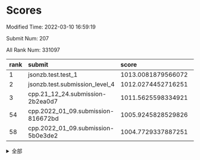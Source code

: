 # Scores

Modified Time: 2022-03-10 16:59:19

Submit Num: 207

All Rank Num: 331097

| rank |               submit               |       score        |       sigma        | pk_num |
| :--- | :--------------------------------- | :----------------- | :----------------- | :----- |
| 1    | jsonzb.test.test_1                 | 1013.0081879566072 | 0.7938512017696923 | 6395   |
| 2    | jsonzb.test.submission_level_4     | 1012.0274452716251 | 0.7881554481352947 | 6398   |
| 3    | cpp.21_12_24.submission-2b2ea0d7   | 1011.5625598334921 | 0.7767494066146169 | 6395   |
| 54   | cpp.2022_01_09.submission-816672bd | 1005.9245828529826 | 0.7133309586510124 | 6399   |
| 58   | cpp.2022_01_09.submission-5b0e3de2 | 1004.7729337887251 | 0.703031677387012  | 6397   |


<details>
<summary>全部</summary>

| rank |                 submit                 |       score        |       sigma        | pk_num |
| :--- | :------------------------------------- | :----------------- | :----------------- | :----- |
| 1    | jsonzb.test.test_1                     | 1013.0081879566072 | 0.7938512017696923 | 6395   |
| 2    | jsonzb.test.submission_level_4         | 1012.0274452716251 | 0.7881554481352947 | 6398   |
| 3    | cpp.21_12_24.submission-2b2ea0d7       | 1011.5625598334921 | 0.7767494066146169 | 6395   |
| 4    | gobigger.level_3.submission_level_3_46 | 1011.4282078201652 | 0.7665802538894155 | 6402   |
| 5    | gobigger.level_3.submission_level_3_25 | 1011.3761143381392 | 0.7982748823720118 | 6400   |
| 6    | gobigger.level_3.submission_level_3_49 | 1011.2111781583834 | 0.7559577520029287 | 6394   |
| 7    | gobigger.level_3.submission_level_3_14 | 1011.1620444766604 | 0.7630803836095077 | 6391   |
| 8    | gobigger.level_3.submission_level_3_8  | 1011.1302132853942 | 0.7499735924452345 | 6403   |
| 9    | gobigger.level_3.submission_level_3_41 | 1011.0781292525919 | 0.7735600084582491 | 6399   |
| 10   | gobigger.level_3.submission_level_3_17 | 1010.9264714898778 | 0.754042255852468  | 6396   |
| 11   | gobigger.level_3.submission_level_3_23 | 1010.9101214767513 | 0.7499996223460507 | 6398   |
| 12   | gobigger.level_3.submission_level_3_48 | 1010.7110680819901 | 0.7679268304280226 | 6393   |
| 13   | gobigger.level_3.submission_level_3_1  | 1010.6700313944476 | 0.7694781639957959 | 6386   |
| 14   | gobigger.level_3.submission_level_3_44 | 1010.6669558382092 | 0.7555946598733553 | 6395   |
| 15   | gobigger.level_3.submission_level_3_38 | 1010.6047804444278 | 0.7522102119226318 | 6401   |
| 16   | gobigger.level_3.submission_level_3_16 | 1010.5528942014892 | 0.741087507001611  | 6393   |
| 17   | gobigger.level_3.submission_level_3_45 | 1010.5435158860811 | 0.7654724864326591 | 6401   |
| 18   | gobigger.level_3.submission_level_3_11 | 1010.4220266845249 | 0.7689002282541862 | 6405   |
| 19   | gobigger.level_3.submission_level_3_43 | 1010.3351617843866 | 0.7646380355923177 | 6402   |
| 20   | gobigger.level_3.submission_level_3_2  | 1010.3245940766242 | 0.7445166426319922 | 6394   |
| 21   | gobigger.level_3.submission_level_3_21 | 1010.2351394394243 | 0.7749195500578683 | 6398   |
| 22   | gobigger.level_3.submission_level_3_22 | 1010.1899663594727 | 0.7500544755479355 | 6393   |
| 23   | gobigger.level_3.submission_level_3_28 | 1010.1420086674128 | 0.7500851019506981 | 6398   |
| 24   | gobigger.level_3.submission_level_3_12 | 1010.137119179867  | 0.7716601259909902 | 6401   |
| 25   | gobigger.level_3.submission_level_3_26 | 1010.1276395275773 | 0.7691314428569891 | 6397   |
| 26   | gobigger.level_3.submission_level_3_0  | 1010.070484899537  | 0.7673436589272471 | 6399   |
| 27   | gobigger.level_3.submission_level_3_4  | 1010.003232423175  | 0.7570951228194196 | 6403   |
| 28   | gobigger.level_3.submission_level_3_5  | 1009.9449792618743 | 0.7598391537058011 | 6402   |
| 29   | gobigger.level_3.submission_level_3_40 | 1009.9397620196338 | 0.7744754874305376 | 6396   |
| 30   | gobigger.level_3.submission_level_3_9  | 1009.8849110941851 | 0.7405604895401312 | 6399   |
| 31   | gobigger.level_3.submission_level_3_6  | 1009.8393643939868 | 0.750162983034159  | 6399   |
| 32   | gobigger.level_3.submission_level_3_10 | 1009.7915274519876 | 0.7474593925638605 | 6399   |
| 33   | gobigger.level_3.submission_level_3_13 | 1009.7505964221701 | 0.746677901336811  | 6398   |
| 34   | gobigger.level_3.submission_level_3_31 | 1009.7435805388204 | 0.7654759436723801 | 6399   |
| 35   | gobigger.level_3.submission_level_3_42 | 1009.6833340635734 | 0.7555701643578502 | 6398   |
| 36   | gobigger.level_3.submission_level_3_39 | 1009.6795168516436 | 0.7393107793393987 | 6405   |
| 37   | gobigger.level_3.submission_level_3_7  | 1009.6451341335601 | 0.7457598589132007 | 6400   |
| 38   | gobigger.level_3.submission_level_3_30 | 1009.6433762000723 | 0.7646404510561149 | 6397   |
| 39   | gobigger.level_3.submission_level_3_37 | 1009.6136730534598 | 0.7707798497306202 | 6400   |
| 40   | gobigger.level_3.submission_level_3_29 | 1009.6024955227923 | 0.75315996878854   | 6394   |
| 41   | gobigger.level_3.submission_level_3_32 | 1009.5795375713024 | 0.7528249275579815 | 6397   |
| 42   | gobigger.level_3.submission_level_3_19 | 1009.4879072050873 | 0.7657861253897892 | 6393   |
| 43   | gobigger.level_3.submission_level_3_15 | 1009.469023035964  | 0.7607431831374171 | 6395   |
| 44   | gobigger.level_3.submission_level_3_36 | 1009.3065557198878 | 0.7613883552367289 | 6397   |
| 45   | gobigger.level_3.submission_level_3_18 | 1009.283128371701  | 0.7530144081484621 | 6400   |
| 46   | gobigger.level_3.submission_level_3_35 | 1009.2497979871926 | 0.7482805373691509 | 6394   |
| 47   | gobigger.level_3.submission_level_3_34 | 1008.9415061836459 | 0.7452032574722345 | 6399   |
| 48   | gobigger.level_3.submission_level_3_27 | 1008.7708093715568 | 0.7514131301129329 | 6403   |
| 49   | gobigger.level_3.submission_level_3_24 | 1008.7699843377655 | 0.7330709292447687 | 6402   |
| 50   | gobigger.level_3.submission_level_3_20 | 1008.735526056344  | 0.745914284329546  | 6400   |
| 51   | gobigger.level_3.submission_level_3_33 | 1008.6842168212372 | 0.7369009826312308 | 6398   |
| 52   | gobigger.level_3.submission_level_3_47 | 1008.5652005986698 | 0.7450938216576447 | 6399   |
| 53   | gobigger.level_3.submission_level_3_3  | 1008.0780062820264 | 0.7619653290274189 | 6398   |
| 54   | cpp.2022_01_09.submission-816672bd     | 1005.9245828529826 | 0.7133309586510124 | 6399   |
| 55   | gobigger.level_1.submission_level_1_26 | 1005.3537175141366 | 0.7273795249570478 | 6396   |
| 56   | gobigger.level_1.submission_level_1_37 | 1004.975211104739  | 0.7343070710449419 | 6394   |
| 57   | gobigger.level_1.submission_level_1_49 | 1004.8547770988049 | 0.708229462950469  | 6401   |
| 58   | cpp.2022_01_09.submission-5b0e3de2     | 1004.7729337887251 | 0.703031677387012  | 6397   |
| 59   | gobigger.level_1.submission_level_1_39 | 1004.7676326434873 | 0.7247683564923902 | 6397   |
| 60   | gobigger.level_1.submission_level_1_6  | 1004.7526678912654 | 0.7199683576343391 | 6397   |
| 61   | gobigger.level_1.submission_level_1_16 | 1004.5395144653147 | 0.7224574822210291 | 6396   |
| 62   | gobigger.level_1.submission_level_1_18 | 1004.3825207230941 | 0.7122289525951009 | 6399   |
| 63   | gobigger.level_1.submission_level_1_29 | 1004.2674682944526 | 0.7174935080708561 | 6396   |
| 64   | gobigger.level_1.submission_level_1_12 | 1004.1422617179848 | 0.7151028022359147 | 6401   |
| 65   | gobigger.level_1.submission_level_1_15 | 1004.0640909847182 | 0.7156027860979605 | 6399   |
| 66   | gobigger.level_1.submission_level_1_9  | 1004.0402098863681 | 0.7152064400009794 | 6402   |
| 67   | gobigger.level_1.submission_level_1_4  | 1004.0285102574171 | 0.7148509640730787 | 6401   |
| 68   | gobigger.level_1.submission_level_1_17 | 1004.0156423663364 | 0.7083878618935611 | 6395   |
| 69   | gobigger.level_1.submission_level_1_35 | 1003.941558455054  | 0.7042893362929605 | 6401   |
| 70   | gobigger.level_1.submission_level_1_21 | 1003.8826164609695 | 0.7170596984405355 | 6398   |
| 71   | gobigger.level_1.submission_level_1_19 | 1003.8236522046402 | 0.7239619548696227 | 6400   |
| 72   | gobigger.level_1.submission_level_1_25 | 1003.7954464271086 | 0.7216484428396623 | 6400   |
| 73   | gobigger.level_1.submission_level_1_30 | 1003.7658139771786 | 0.7195593187557643 | 6399   |
| 74   | gobigger.level_1.submission_level_1_46 | 1003.7514146316571 | 0.7324737391740763 | 6396   |
| 75   | gobigger.level_1.submission_level_1_42 | 1003.738487209797  | 0.7194580925871893 | 6404   |
| 76   | gobigger.level_1.submission_level_1_44 | 1003.7141010555476 | 0.7236213950656493 | 6397   |
| 77   | gobigger.level_1.submission_level_1_2  | 1003.668516198664  | 0.7354777085480139 | 6403   |
| 78   | gobigger.level_1.submission_level_1_5  | 1003.5509770105474 | 0.7129664482177323 | 6401   |
| 79   | gobigger.level_1.submission_level_1_14 | 1003.5123233358415 | 0.721669013155231  | 6403   |
| 80   | gobigger.level_1.submission_level_1_20 | 1003.4440789834916 | 0.7107103642500052 | 6394   |
| 81   | gobigger.level_1.submission_level_1_11 | 1003.2980990977964 | 0.7092085110329424 | 6398   |
| 82   | gobigger.level_1.submission_level_1_45 | 1003.2876471344655 | 0.7111378615227848 | 6395   |
| 83   | gobigger.level_1.submission_level_1_13 | 1003.2865652853217 | 0.7162457308735283 | 6400   |
| 84   | gobigger.level_1.submission_level_1_28 | 1003.2729728539856 | 0.7072374162518361 | 6398   |
| 85   | gobigger.level_1.submission_level_1_8  | 1003.2349671299044 | 0.7171541142858961 | 6397   |
| 86   | gobigger.level_1.submission_level_1_32 | 1003.2133426474661 | 0.7193869900471013 | 6396   |
| 87   | gobigger.level_1.submission_level_1_43 | 1003.2048501540879 | 0.7009668004291325 | 6399   |
| 88   | gobigger.level_1.submission_level_1_36 | 1003.2013508951167 | 0.7154510021220758 | 6399   |
| 89   | gobigger.level_1.submission_level_1_31 | 1003.1184741377358 | 0.7231139986457419 | 6397   |
| 90   | gobigger.level_1.submission_level_1_41 | 1003.0969529381496 | 0.7078071415600755 | 6397   |
| 91   | gobigger.level_1.submission_level_1_27 | 1003.0766984580387 | 0.7315725890687306 | 6396   |
| 92   | gobigger.level_1.submission_level_1_7  | 1003.0679442142304 | 0.7084312595499871 | 6400   |
| 93   | gobigger.level_1.submission_level_1_3  | 1003.060685612027  | 0.7233419860680647 | 6399   |
| 94   | gobigger.level_1.submission_level_1_33 | 1002.9998556770527 | 0.7108827323186544 | 6396   |
| 95   | gobigger.level_1.submission_level_1_48 | 1002.9104688658233 | 0.7128716936422104 | 6404   |
| 96   | gobigger.level_1.submission_level_1_1  | 1002.8228775450759 | 0.7207521372223573 | 6393   |
| 97   | gobigger.level_1.submission_level_1_22 | 1002.7867097116416 | 0.7112098362150413 | 6399   |
| 98   | gobigger.level_1.submission_level_1_34 | 1002.6661782492117 | 0.7105238870614129 | 6397   |
| 99   | gobigger.level_1.submission_level_1_10 | 1002.6145080528598 | 0.7155794504661858 | 6396   |
| 100  | gobigger.level_1.submission_level_1_47 | 1002.5278822502505 | 0.7130336469927243 | 6394   |
| 101  | gobigger.level_1.submission_level_1_23 | 1002.2602412478224 | 0.7135619227209292 | 6397   |
| 102  | gobigger.level_1.submission_level_1_40 | 1002.1581735915074 | 0.7039728569824971 | 6400   |
| 103  | gobigger.level_1.submission_level_1_0  | 1002.0368788392626 | 0.7112384416591909 | 6402   |
| 104  | gobigger.level_1.submission_level_1_38 | 1001.9745209040495 | 0.7092754935160043 | 6397   |
| 105  | gobigger.level_1.submission_level_1_24 | 1001.9494392980326 | 0.7132766412190892 | 6395   |
| 106  | gobigger.random.submission_random_15   | 997.0508905542296  | 0.7133607513562022 | 6396   |
| 107  | gobigger.random.submission_random_43   | 997.0432146509563  | 0.7096202119881228 | 6395   |
| 108  | gobigger.random.submission_random_32   | 997.0342804679104  | 0.7182776808873693 | 6390   |
| 109  | gobigger.random.submission_random_11   | 996.9080798169311  | 0.7148835862821706 | 6394   |
| 110  | gobigger.random.submission_random_33   | 996.8269811686608  | 0.7072958451278294 | 6394   |
| 111  | gobigger.random.submission_random_5    | 996.7956117358774  | 0.7166223510241365 | 6399   |
| 112  | gobigger.random.submission_random_22   | 996.7837183403685  | 0.7062625359504556 | 6402   |
| 113  | gobigger.random.submission_random_49   | 996.7827372718483  | 0.706857027655753  | 6397   |
| 114  | gobigger.random.submission_random_0    | 996.748798556207   | 0.6976530153508355 | 6403   |
| 115  | gobigger.random.submission_random_13   | 996.622124458063   | 0.7134067147135814 | 6394   |
| 116  | gobigger.random.submission_random_31   | 996.5174005477028  | 0.700127344502606  | 6400   |
| 117  | gobigger.random.submission_random_30   | 996.4041132975119  | 0.7291095781658633 | 6400   |
| 118  | gobigger.random.submission_random_41   | 996.3892093721123  | 0.6994451620458194 | 6399   |
| 119  | gobigger.random.submission_random_12   | 996.3684595849588  | 0.7098980856304371 | 6402   |
| 120  | gobigger.random.submission_random_17   | 996.3541926465502  | 0.7222787153986869 | 6397   |
| 121  | gobigger.random.submission_random_46   | 996.3294833725886  | 0.7255392062291434 | 6398   |
| 122  | gobigger.random.submission_random_48   | 996.2119240963474  | 0.7154189454067963 | 6398   |
| 123  | gobigger.random.submission_random_2    | 996.1207831134247  | 0.7053443787690357 | 6404   |
| 124  | gobigger.random.submission_random_37   | 996.0978532468508  | 0.6995041481078833 | 6399   |
| 125  | gobigger.random.submission_random_38   | 996.0683545718193  | 0.7258837127672414 | 6403   |
| 126  | gobigger.random.submission_random_7    | 996.0610746492715  | 0.7109184672687255 | 6399   |
| 127  | gobigger.random.submission_random_26   | 996.0572942655689  | 0.7085660832798899 | 6395   |
| 128  | gobigger.random.submission_random_8    | 996.0156359357492  | 0.7096479839047457 | 6396   |
| 129  | gobigger.random.submission_random_44   | 996.005188916305   | 0.7293083230331525 | 6396   |
| 130  | gobigger.random.submission_random_27   | 995.9838692720784  | 0.7131117609924725 | 6400   |
| 131  | gobigger.random.submission_random_6    | 995.9082719460683  | 0.7133844394736251 | 6396   |
| 132  | gobigger.random.submission_random_24   | 995.8845276045582  | 0.7236692581511746 | 6401   |
| 133  | gobigger.random.submission_random_47   | 995.8495390935467  | 0.6994201713690156 | 6396   |
| 134  | gobigger.random.submission_random_45   | 995.8370621017448  | 0.699771317533509  | 6397   |
| 135  | gobigger.random.submission_random_19   | 995.8340112521521  | 0.709794958895944  | 6400   |
| 136  | gobigger.random.submission_random_9    | 995.8325069521588  | 0.7121387273547367 | 6396   |
| 137  | gobigger.random.submission_random_36   | 995.8044348859665  | 0.7250885715312559 | 6400   |
| 138  | gobigger.random.submission_random_42   | 995.8022564015705  | 0.7075886157659547 | 6401   |
| 139  | gobigger.random.submission_random_3    | 995.7279848891022  | 0.7213609436038085 | 6400   |
| 140  | gobigger.random.submission_random_4    | 995.7159777387815  | 0.7046259874480442 | 6392   |
| 141  | gobigger.random.submission_random_25   | 995.6599962115012  | 0.705101566290766  | 6396   |
| 142  | gobigger.random.submission_random_40   | 995.6370379476547  | 0.7176936844247251 | 6396   |
| 143  | gobigger.random.submission_random_20   | 995.6242415972816  | 0.7176909753230677 | 6394   |
| 144  | gobigger.random.submission_random_16   | 995.515256172515   | 0.7088258181283719 | 6401   |
| 145  | gobigger.random.submission_random_18   | 995.5105358518897  | 0.7092430544480942 | 6402   |
| 146  | gobigger.random.submission_random_1    | 995.3790757161557  | 0.7089345274500125 | 6396   |
| 147  | gobigger.random.submission_random_21   | 995.3177907044457  | 0.7105680925061458 | 6398   |
| 148  | gobigger.random.submission_random_14   | 995.265148686422   | 0.7090778916889489 | 6394   |
| 149  | gobigger.random.submission_random_29   | 995.219328628666   | 0.7053647717605108 | 6398   |
| 150  | gobigger.random.submission_random_23   | 995.1883871643814  | 0.7110527833134895 | 6399   |
| 151  | gobigger.random.submission_random_39   | 995.0695144030308  | 0.7029941167489356 | 6395   |
| 152  | gobigger.random.submission_random_35   | 994.914315919015   | 0.7331966100396141 | 6404   |
| 153  | gobigger.random.submission_random_34   | 994.6057701521556  | 0.7185962468490593 | 6400   |
| 154  | gobigger.random.submission_random_10   | 994.3449557511921  | 0.709186067507552  | 6400   |
| 155  | gobigger.level_2.submission_level_2_20 | 993.6620717170211  | 0.7597803970219993 | 6396   |
| 156  | gobigger.level_2.submission_level_2_41 | 993.5031584350525  | 0.7257953132957761 | 6393   |
| 157  | gobigger.level_2.submission_level_2_2  | 993.5030904597197  | 0.7381143726117999 | 6401   |
| 158  | gobigger.random.submission_random_28   | 993.4570031131184  | 0.7277314324110474 | 6403   |
| 159  | gobigger.level_2.submission_level_2_8  | 993.1999007871158  | 0.7277302067410116 | 6399   |
| 160  | gobigger.level_2.submission_level_2_48 | 993.0983808330641  | 0.7486017514828286 | 6396   |
| 161  | gobigger.level_2.submission_level_2_27 | 993.0655123328996  | 0.7307394555558547 | 6394   |
| 162  | gobigger.level_2.submission_level_2_11 | 993.056404719856   | 0.741525528603122  | 6391   |
| 163  | gobigger.level_2.submission_level_2_32 | 993.0048633559293  | 0.7402616274031142 | 6399   |
| 164  | gobigger.level_2.submission_level_2_5  | 993.0020030645361  | 0.7555961535038315 | 6399   |
| 165  | gobigger.level_2.submission_level_2_49 | 992.9652396882134  | 0.7297695104445003 | 6398   |
| 166  | gobigger.level_2.submission_level_2_22 | 992.9577476577316  | 0.7392110643993653 | 6405   |
| 167  | gobigger.level_2.submission_level_2_30 | 992.6595647110132  | 0.7653093418700309 | 6397   |
| 168  | gobigger.level_2.submission_level_2_18 | 992.6438448796717  | 0.7416330593718998 | 6399   |
| 169  | gobigger.level_2.submission_level_2_7  | 992.6082247229363  | 0.7418528257009728 | 6399   |
| 170  | gobigger.level_2.submission_level_2_4  | 992.521087553464   | 0.7308128342057992 | 6394   |
| 171  | gobigger.level_2.submission_level_2_9  | 992.4570828178092  | 0.7294227780535472 | 6401   |
| 172  | gobigger.level_2.submission_level_2_44 | 992.4526023032624  | 0.7465044625361128 | 6395   |
| 173  | gobigger.level_2.submission_level_2_12 | 992.4084214553868  | 0.7411949832114496 | 6397   |
| 174  | gobigger.level_2.submission_level_2_19 | 992.324154009845   | 0.7500204905320167 | 6393   |
| 175  | gobigger.level_2.submission_level_2_3  | 992.3198289366779  | 0.7390221402092274 | 6396   |
| 176  | gobigger.level_2.submission_level_2_36 | 992.2799926050194  | 0.7559619951648532 | 6399   |
| 177  | gobigger.level_2.submission_level_2_16 | 992.2254567965344  | 0.7473468668601932 | 6395   |
| 178  | gobigger.level_2.submission_level_2_33 | 992.1413343753277  | 0.7455472132491409 | 6399   |
| 179  | gobigger.level_2.submission_level_2_25 | 991.9145927232439  | 0.7417355337960062 | 6399   |
| 180  | gobigger.level_2.submission_level_2_37 | 991.912780887748   | 0.7553601894760223 | 6397   |
| 181  | gobigger.level_2.submission_level_2_23 | 991.9069278251886  | 0.7331126064735487 | 6400   |
| 182  | gobigger.level_2.submission_level_2_39 | 991.8873969510406  | 0.7490038334894402 | 6402   |
| 183  | gobigger.level_2.submission_level_2_15 | 991.8323218380815  | 0.758428048183159  | 6397   |
| 184  | gobigger.level_2.submission_level_2_10 | 991.7978829465421  | 0.7391682596903829 | 6401   |
| 185  | gobigger.level_2.submission_level_2_24 | 991.7586884049914  | 0.7425784361080536 | 6401   |
| 186  | gobigger.level_2.submission_level_2_40 | 991.7094784653569  | 0.7529162065182733 | 6399   |
| 187  | gobigger.level_2.submission_level_2_6  | 991.6879675117652  | 0.7403530075109208 | 6393   |
| 188  | gobigger.level_2.submission_level_2_1  | 991.6774020818666  | 0.75756590296865   | 6401   |
| 189  | gobigger.level_2.submission_level_2_46 | 991.6686444510592  | 0.7414582500135118 | 6396   |
| 190  | gobigger.level_2.submission_level_2_43 | 991.5122093554806  | 0.7557047653104608 | 6394   |
| 191  | gobigger.level_2.submission_level_2_38 | 991.3604923398475  | 0.7589696870070392 | 6400   |
| 192  | gobigger.level_2.submission_level_2_34 | 991.2112725242846  | 0.7376478953602493 | 6397   |
| 193  | gobigger.level_2.submission_level_2_14 | 991.2059270877769  | 0.7395436742197639 | 6395   |
| 194  | gobigger.level_2.submission_level_2_17 | 991.1938079333545  | 0.771220323998381  | 6395   |
| 195  | gobigger.level_2.submission_level_2_21 | 991.1731124980066  | 0.7732467883892511 | 6400   |
| 196  | gobigger.level_2.submission_level_2_26 | 991.164171294634   | 0.768549080785511  | 6397   |
| 197  | gobigger.level_2.submission_level_2_45 | 991.1138558197881  | 0.7679569031265001 | 6399   |
| 198  | gobigger.level_2.submission_level_2_0  | 990.9149586552669  | 0.77716632810856   | 6395   |
| 199  | gobigger.level_2.submission_level_2_47 | 990.9104484105737  | 0.7560379313954342 | 6402   |
| 200  | gobigger.level_2.submission_level_2_29 | 990.8916015226735  | 0.7694388487053292 | 6403   |
| 201  | gobigger.level_2.submission_level_2_28 | 990.7407771087433  | 0.7737630383019468 | 6397   |
| 202  | gobigger.level_2.submission_level_2_31 | 990.6939343310094  | 0.7573486669557109 | 6398   |
| 203  | gobigger.level_2.submission_level_2_42 | 990.6217477211262  | 0.7735018893116631 | 6402   |
| 204  | gobigger.level_2.submission_level_2_35 | 990.3692993429061  | 0.7637557177955019 | 6399   |
| 205  | gobigger.level_2.submission_level_2_13 | 990.09178715289    | 0.7671209026689283 | 6396   |
| 206  | gobigger.none.submission_none_0        | 977.6955488794517  | 1.2692627586312177 | 6400   |
| 207  | gobigger.none.submission_none_1        | 976.4977042651708  | 1.3216114455644228 | 6398   |

</details>